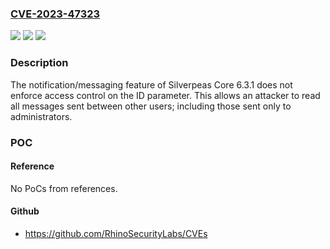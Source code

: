 ### [CVE-2023-47323](https://cve.mitre.org/cgi-bin/cvename.cgi?name=CVE-2023-47323)
![](https://img.shields.io/static/v1?label=Product&message=n%2Fa&color=blue)
![](https://img.shields.io/static/v1?label=Version&message=n%2Fa&color=blue)
![](https://img.shields.io/static/v1?label=Vulnerability&message=n%2Fa&color=brighgreen)

### Description

The notification/messaging feature of Silverpeas Core 6.3.1 does not enforce access control on the ID parameter. This allows an attacker to read all messages sent between other users; including those sent only to administrators.

### POC

#### Reference
No PoCs from references.

#### Github
- https://github.com/RhinoSecurityLabs/CVEs

